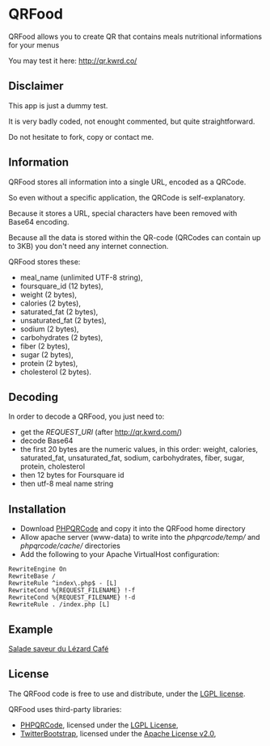 QRFood
======

QRFood allows you to create QR that contains meals nutritional informations for your menus

You may test it here: http://qr.kwrd.co/

Disclaimer
----------
This app is just a dummy test.

It is very badly coded, not enought commented, but quite straightforward.

Do not hesitate to fork, copy or contact me.

Information
-----------
QRFood stores all information into a single URL, encoded as a QRCode.

So even without a specific application, the QRCode is self-explanatory.

Because it stores a URL, special characters have been removed with Base64 encoding.

Because all the data is stored within the QR-code (QRCodes can contain up to 3KB) you don't need any internet connection.

QRFood stores these:
- meal_name (unlimited UTF-8 string),
- foursquare_id (12 bytes),
- weight (2 bytes), 
- calories (2 bytes),
- saturated_fat (2 bytes),
- unsaturated_fat (2 bytes),
- sodium (2 bytes),
- carbohydrates (2 bytes),
- fiber (2 bytes),
- sugar (2 bytes),
- protein (2 bytes),
- cholesterol (2 bytes).
 
Decoding
--------
In order to decode a QRFood, you just need to:
- get the *REQUEST_URI* (after http://qr.kwrd.com/)
- decode Base64
- the first 20 bytes are the numeric values, in this order: weight, calories, saturated_fat, unsaturated_fat, sodium, carbohydrates, fiber, sugar, protein, cholesterol
- then 12 bytes for Foursquare id
- then utf-8 meal name string

Installation
------------
- Download [PHPQRCode](http://phpqrcode.sourceforge.net/) and copy it into the QRFood home directory
- Allow apache server (www-data) to write into the *phpqrcode/temp/* and *phpqrcode/cache/* directories
- Add the following to your Apache VirtualHost configuration:

```
RewriteEngine On
RewriteBase /
RewriteRule ^index\.php$ - [L]
RewriteCond %{REQUEST_FILENAME} !-f
RewriteCond %{REQUEST_FILENAME} !-d
RewriteRule . /index.php [L]
```

Example
-------

[Salade saveur du Lézard Café](http://qr.kwrd.co/AZABaQADABcCJgAOAAMAAwALAFRKx1nJ+WSlIOq2IONTYWxhZGUgc2F2ZXVyIGR1IEzDqXphcmQgQ2Fmw6k=)

License
-------

The QRFood code is free to use and distribute, under the [LGPL license](https://raw.github.com/Keeward/qrfood/master/LICENSE).

QRFood uses third-party libraries:

* [PHPQRCode](http://phpqrcode.sourceforge.net/), licensed under the [LGPL License](http://www.gnu.org/licenses/lgpl.html),
* [TwitterBootstrap](http://twitter.github.com/bootstrap/), licensed under the [Apache License v2.0](http://www.apache.org/licenses/LICENSE-2.0),
